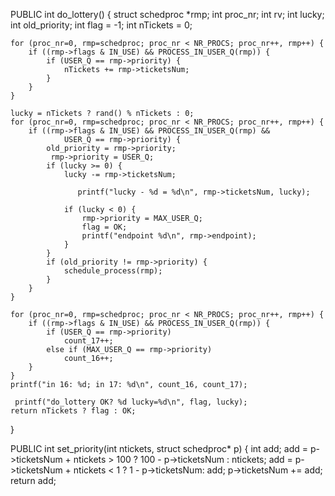 PUBLIC int do_lottery()
{
	struct schedproc *rmp;
 	int proc_nr;
 	int rv;
 	int lucky;
 	int old_priority;
 	int flag = -1;
 	int nTickets = 0;
 
 	for (proc_nr=0, rmp=schedproc; proc_nr < NR_PROCS; proc_nr++, rmp++) {
 		if ((rmp->flags & IN_USE) && PROCESS_IN_USER_Q(rmp)) {
 			if (USER_Q == rmp->priority) {
 				nTickets += rmp->ticketsNum;
 			}
 		}
 	}
 
 	lucky = nTickets ? rand() % nTickets : 0;
 	for (proc_nr=0, rmp=schedproc; proc_nr < NR_PROCS; proc_nr++, rmp++) {
 		if ((rmp->flags & IN_USE) && PROCESS_IN_USER_Q(rmp) &&
 				USER_Q == rmp->priority) {
 			old_priority = rmp->priority;
 			 rmp->priority = USER_Q; 
 			if (lucky >= 0) {
 				lucky -= rmp->ticketsNum;
 				
 				   printf("lucky - %d = %d\n", rmp->ticketsNum, lucky);
 				 
 				if (lucky < 0) {
 					rmp->priority = MAX_USER_Q;
 					flag = OK;
 					printf("endpoint %d\n", rmp->endpoint); 
 				}
 			}
 			if (old_priority != rmp->priority) {
 				schedule_process(rmp);
 			}
 		}
 	}
 	
 	for (proc_nr=0, rmp=schedproc; proc_nr < NR_PROCS; proc_nr++, rmp++) {
 		if ((rmp->flags & IN_USE) && PROCESS_IN_USER_Q(rmp)) {
 			if (USER_Q == rmp->priority)
 				count_17++;
 			else if (MAX_USER_Q == rmp->priority)
 				count_16++;
 		}
 	}
 	printf("in 16: %d; in 17: %d\n", count_16, count_17); 
 	
 	 printf("do_lottery OK? %d lucky=%d\n", flag, lucky); 
 	return nTickets ? flag : OK;
 }
 

 PUBLIC int set_priority(int ntickets, struct schedproc* p)
 {
 	int add;
  	add = p->ticketsNum + ntickets > 100 ? 100 - p->ticketsNum : ntickets;
 	add = p->ticketsNum + ntickets < 1 ? 1 - p->ticketsNum: add;
 	p->ticketsNum += add;
 	return add;
